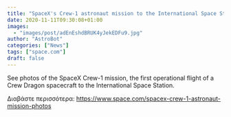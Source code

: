```yaml
---
title: "SpaceX's Crew-1 astronaut mission to the International Space Station in photos"
date: 2020-11-11T09:30:08+01:00
images:
  - "images/post/adEnEshdBRUK4yJekEDFu9.jpg"
author: "AstroBot"
categories: ["News"]
tags: ["space.com"]
draft: false
---
```


See photos of the SpaceX Crew-1 mission, the first operational flight of a Crew Dragon spacecraft to the International Space Station. 

Διαβάστε περισσότερα: https://www.space.com/spacex-crew-1-astronaut-mission-photos
